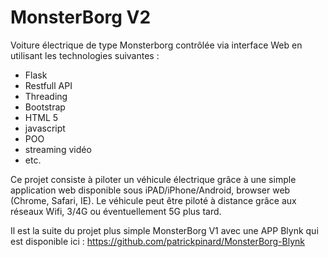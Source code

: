 # MonsterBorg V2

Voiture électrique de type Monsterborg contrôlée via interface Web en utilisant les technologies suivantes :

  - Flask 
  - Restfull API
  - Threading
  - Bootstrap
  - HTML 5
  - javascript
  - POO
  - streaming vidéo
  - etc.

Ce projet consiste à piloter un véhicule électrique grâce à une simple application web disponible sous iPAD/iPhone/Android, browser web (Chrome, Safari, IE). Le véhicule peut être piloté à distance grâce aux réseaux Wifi, 3/4G ou éventuellement 5G plus tard. 

Il est la suite du projet plus simple MonsterBorg V1 avec une APP Blynk qui est disponible ici : https://github.com/patrickpinard/MonsterBorg-Blynk
